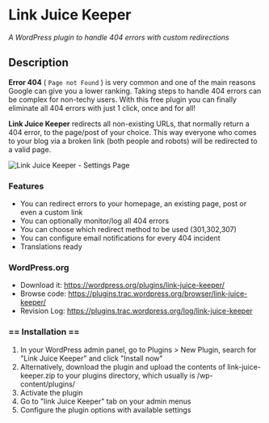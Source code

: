 # Link Juice Keeper
_A WordPress plugin to handle 404 errors with custom redirections_

## Description

**Error 404** ( `Page not Found` ) is very common and one of the main reasons Google can give you a lower ranking. Taking steps to handle 404 errors can be complex for non-techy users. With this free plugin you can finally eliminate all 404 errors with just 1 click, once and for all!

**Link Juice Keeper** redirects all non-existing URLs, that normally return a 404 error, to the page/post of your choice. This way everyone who comes to your blog via a broken link (both people and robots) will be redirected to a valid page.

![Link Juice Keeper - Settings Page](https://ps.w.org/link-juice-keeper/assets/screenshot-1.jpg?rev=2530974)

### Features

* You can redirect errors to your homepage, an existing page, post or even a custom link
* You can optionally monitor/log all 404 errors
* You can choose which redirect method to be used (301,302,307)
* You can configure email notifications for every 404 incident
* Translations ready

### WordPress.org

* Download it: https://wordpress.org/plugins/link-juice-keeper/
* Browse code: https://plugins.trac.wordpress.org/browser/link-juice-keeper/
* Revision Log: https://plugins.trac.wordpress.org/log/link-juice-keeper

### == Installation ==

1. In your WordPress admin panel, go to Plugins > New Plugin, search for "Link Juice Keeper" and click "Install now"
2. Alternatively, download the plugin and upload the contents of link-juice-keeper.zip to your plugins directory, which usually is /wp-content/plugins/
3. Activate the plugin
4. Go to "link Juice Keeper" tab on your admin menus
5. Configure the plugin options with available settings
